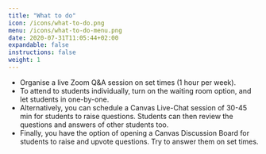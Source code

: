 ```yaml
---
title: "What to do"
icon: /icons/what-to-do.png
menu: /icons/what-to-do-menu.png
date: 2020-07-31T11:05:44+02:00
expandable: false
instructions: false
weight: 1
---
```


- Organise a live Zoom Q&A session on set times (1 hour per week).
- To attend to students individually, turn on the waiting room option, and let students in one-by-one.
- Alternatively, you can schedule a Canvas Live-Chat session of 30-45 min for students to raise questions. Students can then review the questions and answers of other students too.
- Finally, you have the option of opening a Canvas Discussion Board for students to raise and upvote questions. Try to answer them on set times.
